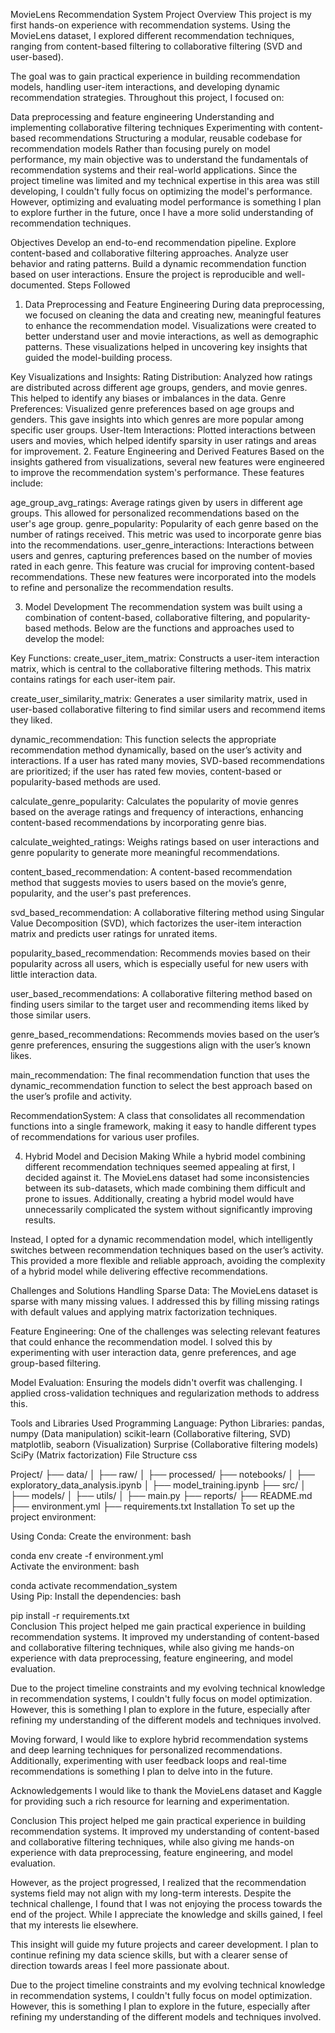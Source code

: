 MovieLens Recommendation System
Project Overview
This project is my first hands-on experience with recommendation systems. Using the MovieLens dataset, I explored different recommendation techniques, ranging from content-based filtering to collaborative filtering (SVD and user-based).

The goal was to gain practical experience in building recommendation models, handling user-item interactions, and developing dynamic recommendation strategies. Throughout this project, I focused on:

Data preprocessing and feature engineering
Understanding and implementing collaborative filtering techniques
Experimenting with content-based recommendations
Structuring a modular, reusable codebase for recommendation models
Rather than focusing purely on model performance, my main objective was to understand the fundamentals of recommendation systems and their real-world applications. Since the project timeline was limited and my technical expertise in this area was still developing, I couldn't fully focus on optimizing the model's performance. However, optimizing and evaluating model performance is something I plan to explore further in the future, once I have a more solid understanding of recommendation techniques.

Objectives
Develop an end-to-end recommendation pipeline.
Explore content-based and collaborative filtering approaches.
Analyze user behavior and rating patterns.
Build a dynamic recommendation function based on user interactions.
Ensure the project is reproducible and well-documented.
Steps Followed
1. Data Preprocessing and Feature Engineering
During data preprocessing, we focused on cleaning the data and creating new, meaningful features to enhance the recommendation model. Visualizations were created to better understand user and movie interactions, as well as demographic patterns. These visualizations helped in uncovering key insights that guided the model-building process.

Key Visualizations and Insights:
Rating Distribution: Analyzed how ratings are distributed across different age groups, genders, and movie genres. This helped to identify any biases or imbalances in the data.
Genre Preferences: Visualized genre preferences based on age groups and genders. This gave insights into which genres are more popular among specific user groups.
User-Item Interactions: Plotted interactions between users and movies, which helped identify sparsity in user ratings and areas for improvement.
2. Feature Engineering and Derived Features
Based on the insights gathered from visualizations, several new features were engineered to improve the recommendation system's performance. These features include:

age_group_avg_ratings: Average ratings given by users in different age groups. This allowed for personalized recommendations based on the user's age group.
genre_popularity: Popularity of each genre based on the number of ratings received. This metric was used to incorporate genre bias into the recommendations.
user_genre_interactions: Interactions between users and genres, capturing preferences based on the number of movies rated in each genre. This feature was crucial for improving content-based recommendations.
These new features were incorporated into the models to refine and personalize the recommendation results.

3. Model Development
The recommendation system was built using a combination of content-based, collaborative filtering, and popularity-based methods. Below are the functions and approaches used to develop the model:

Key Functions:
create_user_item_matrix: Constructs a user-item interaction matrix, which is central to the collaborative filtering methods. This matrix contains ratings for each user-item pair.

create_user_similarity_matrix: Generates a user similarity matrix, used in user-based collaborative filtering to find similar users and recommend items they liked.

dynamic_recommendation: This function selects the appropriate recommendation method dynamically, based on the user’s activity and interactions. If a user has rated many movies, SVD-based recommendations are prioritized; if the user has rated few movies, content-based or popularity-based methods are used.

calculate_genre_popularity: Calculates the popularity of movie genres based on the average ratings and frequency of interactions, enhancing content-based recommendations by incorporating genre bias.

calculate_weighted_ratings: Weighs ratings based on user interactions and genre popularity to generate more meaningful recommendations.

content_based_recommendation: A content-based recommendation method that suggests movies to users based on the movie’s genre, popularity, and the user's past preferences.

svd_based_recommendation: A collaborative filtering method using Singular Value Decomposition (SVD), which factorizes the user-item interaction matrix and predicts user ratings for unrated items.

popularity_based_recommendation: Recommends movies based on their popularity across all users, which is especially useful for new users with little interaction data.

user_based_recommendations: A collaborative filtering method based on finding users similar to the target user and recommending items liked by those similar users.

genre_based_recommendations: Recommends movies based on the user’s genre preferences, ensuring the suggestions align with the user’s known likes.

main_recommendation: The final recommendation function that uses the dynamic_recommendation function to select the best approach based on the user’s profile and activity.

RecommendationSystem: A class that consolidates all recommendation functions into a single framework, making it easy to handle different types of recommendations for various user profiles.

4. Hybrid Model and Decision Making
While a hybrid model combining different recommendation techniques seemed appealing at first, I decided against it. The MovieLens dataset had some inconsistencies between its sub-datasets, which made combining them difficult and prone to issues. Additionally, creating a hybrid model would have unnecessarily complicated the system without significantly improving results.

Instead, I opted for a dynamic recommendation model, which intelligently switches between recommendation techniques based on the user’s activity. This provided a more flexible and reliable approach, avoiding the complexity of a hybrid model while delivering effective recommendations.

Challenges and Solutions
Handling Sparse Data: The MovieLens dataset is sparse with many missing values. I addressed this by filling missing ratings with default values and applying matrix factorization techniques.

Feature Engineering: One of the challenges was selecting relevant features that could enhance the recommendation model. I solved this by experimenting with user interaction data, genre preferences, and age group-based filtering.

Model Evaluation: Ensuring the models didn't overfit was challenging. I applied cross-validation techniques and regularization methods to address this.

Tools and Libraries Used
Programming Language: Python
Libraries:
pandas, numpy (Data manipulation)
scikit-learn (Collaborative filtering, SVD)
matplotlib, seaborn (Visualization)
Surprise (Collaborative filtering models)
SciPy (Matrix factorization)
File Structure
css

Project/
├── data/
│   ├── raw/
│   ├── processed/
├── notebooks/
│   ├── exploratory_data_analysis.ipynb
│   ├── model_training.ipynb
├── src/
│   ├── models/
│   ├── utils/
│   ├── main.py
├── reports/
├── README.md
├── environment.yml
├── requirements.txt
Installation
To set up the project environment:

Using Conda:
Create the environment:
bash

conda env create -f environment.yml  
Activate the environment:
bash

conda activate recommendation_system  
Using Pip:
Install the dependencies:
bash

pip install -r requirements.txt  
Conclusion
This project helped me gain practical experience in building recommendation systems. It improved my understanding of content-based and collaborative filtering techniques, while also giving me hands-on experience with data preprocessing, feature engineering, and model evaluation.

Due to the project timeline constraints and my evolving technical knowledge in recommendation systems, I couldn't fully focus on model optimization. However, this is something I plan to explore in the future, especially after refining my understanding of the different models and techniques involved.

Moving forward, I would like to explore hybrid recommendation systems and deep learning techniques for personalized recommendations. Additionally, experimenting with user feedback loops and real-time recommendations is something I plan to delve into in the future.

Acknowledgements
I would like to thank the MovieLens dataset and Kaggle for providing such a rich resource for learning and experimentation.

Conclusion
This project helped me gain practical experience in building recommendation systems. It improved my understanding of content-based and collaborative filtering techniques, while also giving me hands-on experience with data preprocessing, feature engineering, and model evaluation.

However, as the project progressed, I realized that the recommendation systems field may not align with my long-term interests. Despite the technical challenge, I found that I was not enjoying the process towards the end of the project. While I appreciate the knowledge and skills gained, I feel that my interests lie elsewhere.

This insight will guide my future projects and career development. I plan to continue refining my data science skills, but with a clearer sense of direction towards areas I feel more passionate about.

Due to the project timeline constraints and my evolving technical knowledge in recommendation systems, I couldn't fully focus on model optimization. However, this is something I plan to explore in the future, especially after refining my understanding of the different models and techniques involved.

